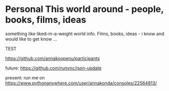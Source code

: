 # Personal This world around - people, books, films, ideas
something like liked-in-a-weight world info. Films, books, ideas - i know and would like to get know ...

TEST


https://github.com/annakoopenu/participants


future:
https://github.com/runvnc/json-update


present:
run me on https://www.pythonanywhere.com/user/annakonda/consoles/22564813/
